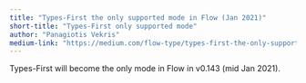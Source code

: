 ```yaml
---
title: "Types-First the only supported mode in Flow (Jan 2021)"
short-title: "Types-First only supported mode"
author: "Panagiotis Vekris"
medium-link: "https://medium.com/flow-type/types-first-the-only-supported-mode-in-flow-jan-2021-3c4cb14d7b6c"
---
```

Types-First will become the only mode in Flow in v0.143 (mid Jan 2021).
